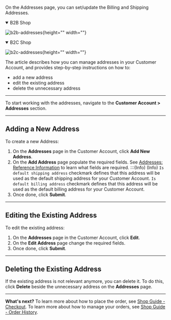On the Addresses page, you can set/update the Billing and Shipping Addresses.
<details open>
<summary>B2B Shop</summary>

![b2b-addresses](https://spryker.s3.eu-central-1.amazonaws.com/docs/User+Guides/Shop+User+Guides/Customer+Account/Addresses/b2b-addresses.png){height="" width=""}

</details>

<details open>
<summary>B2C Shop</summary>

![b2c-addresses](https://spryker.s3.eu-central-1.amazonaws.com/docs/User+Guides/Shop+User+Guides/Customer+Account/Addresses/b2c-addresses.png){height="" width=""}

</details>

The article describes how you can manage addresses in your Customer Account, and provides step-by-step instructions on how to:

* add a new address
* edit the existing address
* delete the unnecessary address
***
To start working with the addresses, navigate to the **Customer Account > Addresses** section.
***
## Adding a New Address
To create a new Address:

1. On the **Addresses** page in the Customer Account, click **Add New Address**.
2. On the **Add Address** page populate the required fields. See [Addresses: Reference Information](https://documentation.spryker.com/docs/addresses-reference-information) to learn what fields are required. 
    :::(Info) (Info)
    `Is default shipping address` checkmark defines that this address will be used as the default shipping address for your Customer Account.
    `Is default billing address` checkmark defines that this address will be used as the default billing address for your Customer Account.
3. Once done, click **Submit**.
***
## Editing the Existing Address
To edit the existing address:

1. On the **Addresses** page in the Customer Account, click **Edit**.
2. On the **Edit Address** page change the required fields.
3. Once done, click **Submit**.
***
## Deleting the Existing Address
If the existing address is not relevant anymore, you can delete it. To do this, click **Delete** beside the unnecessary address on the **Addresses** page.
***
**What's next?**
To learn more about how to place the order, see [Shop Guide - Checkout](https://documentation.spryker.com/docs/checkout-shop-guide-201911).
To learn more about how to manage your orders, see [Shop Guide - Order History](https://documentation.spryker.com/docs/shop-guide-order-history).
